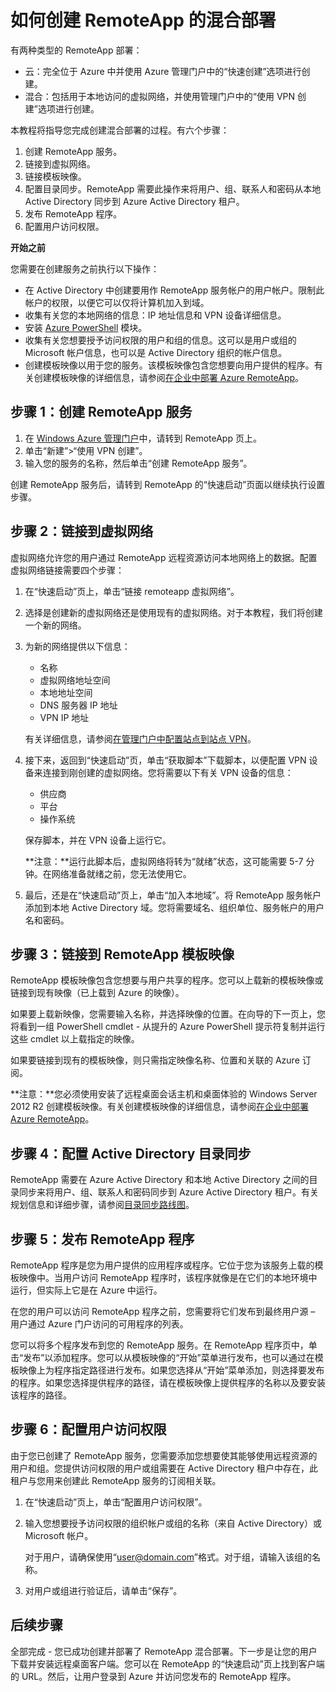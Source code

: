 <properties title="如何创建 RemoteApp 的混合部署" pageTitle="如何创建 RemoteApp 的混合部署" description="了解如何创建连接到您的内部网络的 RemoteApp 的部署。" metaKeywords="" services="" solutions="" documentationCenter="" authors="elizapo"  />

# 如何创建 RemoteApp 的混合部署

有两种类型的 RemoteApp 部署：

-   云：完全位于 Azure 中并使用 Azure 管理门户中的“快速创建”选项进行创建。
-   混合：包括用于本地访问的虚拟网络，并使用管理门户中的“使用 VPN 创建”选项进行创建。

本教程将指导您完成创建混合部署的过程。有六个步骤：

1.  创建 RemoteApp 服务。
2.  链接到虚拟网络。
3.  链接模板映像。
4.  配置目录同步。RemoteApp 需要此操作来将用户、组、联系人和密码从本地 Active Directory 同步到 Azure Active Directory 租户。
5.  发布 RemoteApp 程序。
6.  配置用户访问权限。

**开始之前**

您需要在创建服务之前执行以下操作：

-   在 Active Directory 中创建要用作 RemoteApp 服务帐户的用户帐户。限制此帐户的权限，以便它可以仅将计算机加入到域。
-   收集有关您的本地网络的信息：IP 地址信息和 VPN 设备详细信息。
-   安装 [Azure PowerShell][Azure PowerShell] 模块。
-   收集有关您想要授予访问权限的用户和组的信息。这可以是用户或组的 Microsoft 帐户信息，也可以是 Active Directory 组织的帐户信息。
-   创建模板映像以用于您的服务。该模板映像包含您想要向用户提供的程序。有关创建模板映像的详细信息，请参阅[在企业中部署 Azure RemoteApp][在企业中部署 Azure RemoteApp]。

## **步骤 1：创建 RemoteApp 服务**

1.  在 [Windows Azure 管理门户][Windows Azure 管理门户]中，请转到 RemoteApp 页上。
2.  单击“新建”\>“使用 VPN 创建”。
3.  输入您的服务的名称，然后单击“创建 RemoteApp 服务”。

创建 RemoteApp 服务后，请转到 RemoteApp 的“快速启动”页面以继续执行设置步骤。

## **步骤 2：链接到虚拟网络**

虚拟网络允许您的用户通过 RemoteApp 远程资源访问本地网络上的数据。配置虚拟网络链接需要四个步骤：

1.  在“快速启动”页上，单击“链接 remoteapp 虚拟网络”。
2.  选择是创建新的虚拟网络还是使用现有的虚拟网络。对于本教程，我们将创建一个新的网络。
3.  为新的网络提供以下信息：

    -   名称
    -   虚拟网络地址空间
    -   本地地址空间
    -   DNS 服务器 IP 地址
    -   VPN IP 地址

    有关详细信息，请参阅[在管理门户中配置站点到站点 VPN][在管理门户中配置站点到站点 VPN]。

4.  接下来，返回到“快速启动”页，单击“获取脚本”下载脚本，以便配置 VPN 设备来连接到刚创建的虚拟网络。您将需要以下有关 VPN 设备的信息：

    -   供应商
    -   平台
    -   操作系统

    保存脚本，并在 VPN 设备上运行它。

    **注意：**运行此脚本后，虚拟网络将转为“就绪”状态，这可能需要 5-7 分钟。在网络准备就绪之前，您无法使用它。

5.  最后，还是在“快速启动”页上，单击“加入本地域”。将 RemoteApp 服务帐户添加到本地 Active Directory 域。您将需要域名、组织单位、服务帐户的用户名和密码。

## **步骤 3：链接到 RemoteApp 模板映像**

RemoteApp 模板映像包含您想要与用户共享的程序。您可以上载新的模板映像或链接到现有映像（已上载到 Azure 的映像）。

如果要上载新映像，您需要输入名称，并选择映像的位置。在向导的下一页上，您将看到一组 PowerShell cmdlet - 从提升的 Azure PowerShell 提示符复制并运行这些 cmdlet 以上载指定的映像。

如果要链接到现有的模板映像，则只需指定映像名称、位置和关联的 Azure 订阅。

**注意：**您必须使用安装了远程桌面会话主机和桌面体验的 Windows Server 2012 R2 创建模板映像。有关创建模板映像的详细信息，请参阅[在企业中部署 Azure RemoteApp][在企业中部署 Azure RemoteApp]。

## **步骤 4：配置 Active Directory 目录同步**

RemoteApp 需要在 Azure Active Directory 和本地 Active Directory 之间的目录同步来将用户、组、联系人和密码同步到 Azure Active Directory 租户。有关规划信息和详细步骤，请参阅[目录同步路线图][目录同步路线图]。

## **步骤 5：发布 RemoteApp 程序**

RemoteApp 程序是您为用户提供的应用程序或程序。它位于您为该服务上载的模板映像中。当用户访问 RemoteApp 程序时，该程序就像是在它们的本地环境中运行，但实际上它是在 Azure 中运行。

在您的用户可以访问 RemoteApp 程序之前，您需要将它们发布到最终用户源 – 用户通过 Azure 门户访问的可用程序的列表。

您可以将多个程序发布到您的 RemoteApp 服务。在 RemoteApp 程序页中，单击“发布”以添加程序。您可以从模板映像的“开始”菜单进行发布，也可以通过在模板映像上为程序指定路径进行发布。如果您选择从“开始”菜单添加，则选择要发布的程序。如果您选择提供程序的路径，请在模板映像上提供程序的名称以及要安装该程序的路径。

## **步骤 6：配置用户访问权限**

由于您已创建了 RemoteApp 服务，您需要添加您想要使其能够使用远程资源的用户和组。您提供访问权限的用户或组需要在 Active Directory 租户中存在，此租户与您用来创建此 RemoteApp 服务的订阅相关联。

1.  在“快速启动”页上，单击“配置用户访问权限”。
2.  输入您想要授予访问权限的组织帐户或组的名称（来自 Active Directory）或 Microsoft 帐户。

    对于用户，请确保使用“user@domain.com”格式。对于组，请输入该组的名称。

3.  对用户或组进行验证后，请单击“保存”。

## 后续步骤

全部完成 - 您已成功创建并部署了 RemoteApp 混合部署。下一步是让您的用户下载并安装远程桌面客户端。您可以在 RemoteApp 的“快速启动”页上找到客户端的 URL。然后，让用户登录到 Azure 并访问您发布的 RemoteApp 程序。

  [Azure PowerShell]: /zh-cn/documentation/articles/install-configure-powershell/
  [在企业中部署 Azure RemoteApp]: http://go.microsoft.com/fwlink/?LinkId=397721
  [Windows Azure 管理门户]: http://manage.windowsazure.cn
  [在管理门户中配置站点到站点 VPN]: http://msdn.microsoft.com/library/azure/dn133795.aspx
  [目录同步路线图]: http://msdn.microsoft.com/zh-cn/library/azure/hh967642.aspx

